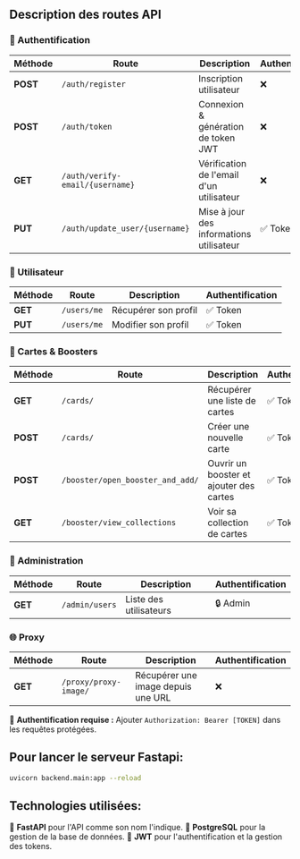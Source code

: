## Description des routes API

### 🔑 Authentification
| Méthode | Route                | Description                         | Authentification |
|---------|----------------------|-------------------------------------|------------------|
| **POST** | `/auth/register`      | Inscription utilisateur            | ❌               |
| **POST** | `/auth/token`         | Connexion & génération de token JWT | ❌               |
| **GET**  | `/auth/verify-email/{username}` | Vérification de l'email d'un utilisateur | ❌         |
| **PUT**  | `/auth/update_user/{username}` | Mise à jour des informations utilisateur | ✅ Token |

### 👤 Utilisateur
| Méthode | Route         | Description                         | Authentification |
|---------|--------------|-------------------------------------|------------------|
| **GET**  | `/users/me`   | Récupérer son profil               | ✅ Token         |
| **PUT**  | `/users/me`   | Modifier son profil                | ✅ Token         |

### 🎴 Cartes & Boosters
| Méthode | Route                        | Description                         | Authentification |
|---------|------------------------------|-------------------------------------|------------------|
| **GET**  | `/cards/`                    | Récupérer une liste de cartes       | ✅ Token         |
| **POST** | `/cards/`                    | Créer une nouvelle carte           | ✅ Token         |
| **POST** | `/booster/open_booster_and_add/` | Ouvrir un booster et ajouter des cartes | ✅ Token |
| **GET**  | `/booster/view_collections`  | Voir sa collection de cartes        | ✅ Token         |

### 🔧 Administration
| Méthode | Route           | Description                    | Authentification |
|---------|-----------------|--------------------------------|------------------|
| **GET**  | `/admin/users`   | Liste des utilisateurs         | 🔒 Admin         |

### 🌐 Proxy
| Méthode | Route                    | Description                               | Authentification |
|---------|--------------------------|-------------------------------------------|------------------|
| **GET**  | `/proxy/proxy-image/`     | Récupérer une image depuis une URL       | ❌               |

📌 **Authentification requise :** Ajouter `Authorization: Bearer [TOKEN]` dans les requêtes protégées.

## Pour lancer le serveur Fastapi:
   ```bash
   uvicorn backend.main:app --reload
   ```

## Technologies utilisées:

🔹 **FastAPI** pour l'API comme son nom l'indique.
🔹 **PostgreSQL** pour la gestion de la base de données.
🔹 **JWT** pour l'authentification et la gestion des tokens.
